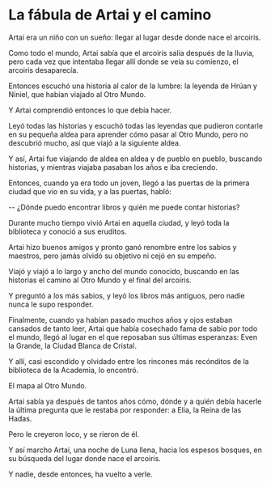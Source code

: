 
# La fábula de Artai y el camino

Artai era un niño con un sueño: llegar al lugar desde donde nace el arcoiris.

Como todo el mundo, Artai sabía que el arcoiris salía después de la lluvia, pero cada vez que intentaba llegar allí donde se veía su comienzo, el arcoiris desaparecía.

Entonces escuchó una historia al calor de la lumbre: la leyenda de Hrúan y Níniel, que habían viajado al Otro Mundo.

Y Artai comprendió entonces lo que debía hacer.

Leyó todas las historias y escuchó todas las leyendas que pudieron contarle en su pequeña aldea para aprender cómo pasar al Otro Mundo, pero no descubrió mucho, así que viajó a la siguiente aldea.

Y así, Artai fue viajando de aldea en aldea y de pueblo en pueblo, buscando historias, y mientras viajaba pasaban los años e iba creciendo.

Entonces, cuando ya era todo un joven, llegó a las puertas de la primera ciudad que vio en su vida, y a las puertas, habló:

-- ¿Dónde puedo encontrar libros y quién me puede contar historias?

Durante mucho tiempo vivió Artai en aquella ciudad, y leyó toda la biblioteca y conoció a sus eruditos.

Artai hizo buenos amigos y pronto ganó renombre entre los sabios y maestros, pero jamás olvidó su objetivo ni cejó en su empeño.

Viajó y viajó a lo largo y ancho del mundo conocido, buscando en las historias el camino al Otro Mundo y el final del arcoiris.

Y preguntó a los más sabios, y leyó los libros más antiguos, pero nadie nunca le supo responder.

Finalmente, cuando ya habían pasado muchos años y ojos estaban cansados de tanto leer, Artai que había cosechado fama de sabio por todo el mundo, llegó al lugar en el que reposaban sus últimas esperanzas: Even la Grande, la Ciudad Blanca de Cristal.

Y allí, casi escondido y olvidado entre los rincones más recónditos de la biblioteca de la Academia, lo encontró.

El mapa al Otro Mundo.

Artai sabía ya después de tantos años cómo, dónde y a quién debía hacerle la última pregunta que le restaba por responder: a Elia, la Reina de las Hadas.

Pero le creyeron loco, y se rieron de él.

Y así marcho Artai, una noche de Luna llena, hacia los espesos bosques, en su búsqueda del lugar donde nace el arcoiris.

Y nadie, desde entonces, ha vuelto a verle.

